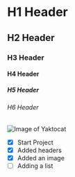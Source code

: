 # H1 Header
## H2 Header
### H3 Header
#### H4 Header
##### H5 Header
###### H6 Header

![Image of Yaktocat](https://octodex.github.com/images/yaktocat.png)


- [x] Start Project
- [x] Added headers
- [x] Added an image
- [ ] Adding a list
